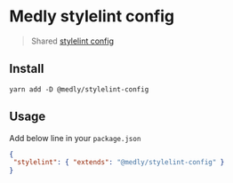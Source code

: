# Medly stylelint config

> Shared [stylelint config](https://stylelint.io/user-guide/configure/)

## Install

```shell
yarn add -D @medly/stylelint-config
```

## Usage

Add below line in your `package.json`

```json
{
 "stylelint": { "extends": "@medly/stylelint-config" }
}
```
